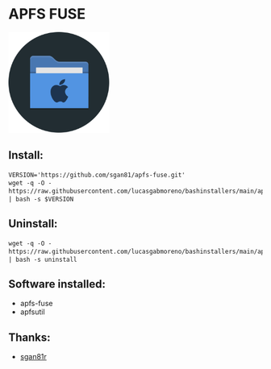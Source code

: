 # APFS FUSE
<img src="preview.svg" width="200">

## Install:
```
VERSION='https://github.com/sgan81/apfs-fuse.git'
wget -q -O - https://raw.githubusercontent.com/lucasgabmoreno/bashinstallers/main/apfs/install.sh | bash -s $VERSION
```

## Uninstall:
```
wget -q -O - https://raw.githubusercontent.com/lucasgabmoreno/bashinstallers/main/apfs/install.sh | bash -s uninstall
```

## Software installed:
* apfs-fuse
* apfsutil

## Thanks:
* [sgan81r](https://github.com/sgan81/apfs-fuse)

